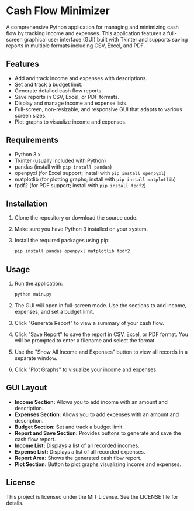 # Cash Flow Minimizer

A comprehensive Python application for managing and minimizing cash flow by tracking income and expenses. This application features a full-screen graphical user interface (GUI) built with Tkinter and supports saving reports in multiple formats including CSV, Excel, and PDF.

## Features

- Add and track income and expenses with descriptions.
- Set and track a budget limit.
- Generate detailed cash flow reports.
- Save reports in CSV, Excel, or PDF formats.
- Display and manage income and expense lists.
- Full-screen, non-resizable, and responsive GUI that adapts to various screen sizes.
- Plot graphs to visualize income and expenses.

## Requirements

- Python 3.x
- Tkinter (usually included with Python)
- pandas (install with `pip install pandas`)
- openpyxl (for Excel support; install with `pip install openpyxl`)
- matplotlib (for plotting graphs; install with `pip install matplotlib`)
- fpdf2 (for PDF support; install with `pip install fpdf2`)

## Installation

1. Clone the repository or download the source code.
2. Make sure you have Python 3 installed on your system.
3. Install the required packages using pip:

    ```sh
    pip install pandas openpyxl matplotlib fpdf2
    ```

## Usage

1. Run the application:

    ```sh
    python main.py
    ```

2. The GUI will open in full-screen mode. Use the sections to add income, expenses, and set a budget limit.
3. Click "Generate Report" to view a summary of your cash flow.
4. Click "Save Report" to save the report in CSV, Excel, or PDF format. You will be prompted to enter a filename and select the format.
5. Use the "Show All Income and Expenses" button to view all records in a separate window.
6. Click "Plot Graphs" to visualize your income and expenses.

## GUI Layout

- **Income Section:** Allows you to add income with an amount and description.
- **Expenses Section:** Allows you to add expenses with an amount and description.
- **Budget Section:** Set and track a budget limit.
- **Report and Save Section:** Provides buttons to generate and save the cash flow report.
- **Income List:** Displays a list of all recorded incomes.
- **Expense List:** Displays a list of all recorded expenses.
- **Report Area:** Shows the generated cash flow report.
- **Plot Section:** Button to plot graphs visualizing income and expenses.

## License

This project is licensed under the MIT License. See the LICENSE file for details.

